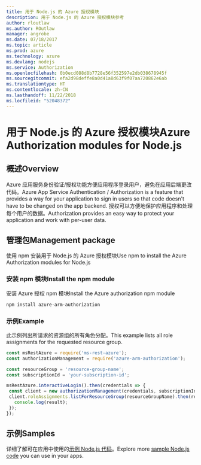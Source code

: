 ```yaml
---
title: 用于 Node.js 的 Azure 授权模块
description: 用于 Node.js 的 Azure 授权模块参考
author: rloutlaw
ms.author: ROutlaw
manager: angrobe
ms.date: 07/18/2017
ms.topic: article
ms.prod: azure
ms.technology: azure
ms.devlang: nodejs
ms.service: Authorization
ms.openlocfilehash: 0b0ecd088d8b7728e56f352597e2db038678945f
ms.sourcegitcommit: efa2d98deffe8a0d41a8d63f9f07aa720862e6ab
ms.translationtype: HT
ms.contentlocale: zh-CN
ms.lasthandoff: 11/22/2018
ms.locfileid: "52048372"
---
```

# <a name="azure-authorization-modules-for-nodejs"></a><span data-ttu-id="b3feb-103">用于 Node.js 的 Azure 授权模块</span><span class="sxs-lookup"><span data-stu-id="b3feb-103">Azure Authorization modules for Node.js</span></span>

## <a name="overview"></a><span data-ttu-id="b3feb-104">概述</span><span class="sxs-lookup"><span data-stu-id="b3feb-104">Overview</span></span>

<span data-ttu-id="b3feb-105">Azure 应用服务身份验证/授权功能方便应用程序登录用户，避免在应用后端更改代码。</span><span class="sxs-lookup"><span data-stu-id="b3feb-105">Azure App Service Authentication / Authorization is a feature that provides a way for your application to sign in users so that code doesn't have to be changed on the app backend.</span></span> <span data-ttu-id="b3feb-106">授权可以方便地保护应用程序和处理每个用户的数据。</span><span class="sxs-lookup"><span data-stu-id="b3feb-106">Authorization provides an easy way to protect your application and work with per-user data.</span></span>

## <a name="management-package"></a><span data-ttu-id="b3feb-107">管理包</span><span class="sxs-lookup"><span data-stu-id="b3feb-107">Management package</span></span>

<span data-ttu-id="b3feb-108">使用 npm 安装用于 Node.js 的 Azure 授权模块</span><span class="sxs-lookup"><span data-stu-id="b3feb-108">Use npm to install the Azure Authorization modules for Node.js</span></span>

### <a name="install-the-npm-module"></a><span data-ttu-id="b3feb-109">安装 npm 模块</span><span class="sxs-lookup"><span data-stu-id="b3feb-109">Install the npm module</span></span>

<span data-ttu-id="b3feb-110">安装 Azure 授权 npm 模块</span><span class="sxs-lookup"><span data-stu-id="b3feb-110">Install the Azure authorization npm module</span></span>

```bash
npm install azure-arm-authorization
```

### <a name="example"></a><span data-ttu-id="b3feb-111">示例</span><span class="sxs-lookup"><span data-stu-id="b3feb-111">Example</span></span>

<span data-ttu-id="b3feb-112">此示例列出所请求的资源组的所有角色分配。</span><span class="sxs-lookup"><span data-stu-id="b3feb-112">This example lists all role assignments for the requested resource group.</span></span>

```javascript
const msRestAzure = require('ms-rest-azure');
const authorizationManagement = require('azure-arm-authorization');

const resourceGroup = 'resource-group-name';
const subscriptionId = 'your-subscription-id';

msRestAzure.interactiveLogin().then(credentials => {
 const client = new authorizationManagement(credentials, subscriptionId);
 client.roleAssignments.listForResourceGroup(resourceGroupName).then(result => {
   console.log(result);
 });
});
```

## <a name="samples"></a><span data-ttu-id="b3feb-113">示例</span><span class="sxs-lookup"><span data-stu-id="b3feb-113">Samples</span></span>

<span data-ttu-id="b3feb-114">详细了解可在应用中使用的[示例 Node.js 代码](https://azure.microsoft.com/resources/samples/?platform=nodejs)。</span><span class="sxs-lookup"><span data-stu-id="b3feb-114">Explore more [sample Node.js code](https://azure.microsoft.com/resources/samples/?platform=nodejs) you can use in your apps.</span></span>

